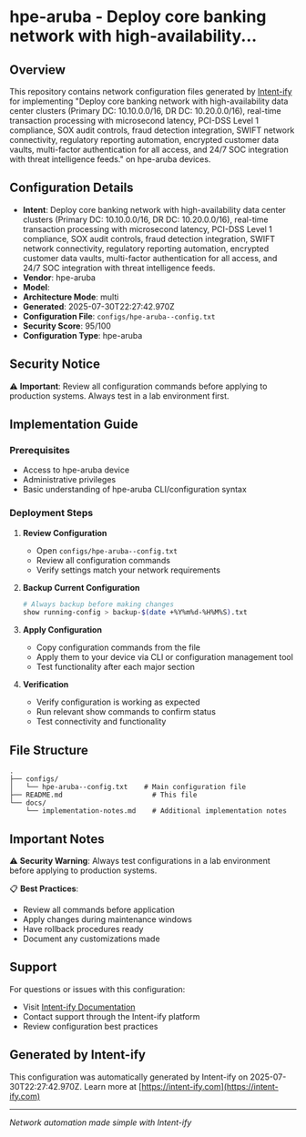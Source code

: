 # hpe-aruba  - Deploy core banking network with high-availability...

## Overview
This repository contains network configuration files generated by [Intent-ify](https://intent-ify.com) for implementing "Deploy core banking network with high-availability data center clusters (Primary DC: 10.10.0.0/16, DR DC: 10.20.0.0/16), real-time transaction processing with microsecond latency, PCI-DSS Level 1 compliance, SOX audit controls, fraud detection integration, SWIFT network connectivity, regulatory reporting automation, encrypted customer data vaults, multi-factor authentication for all access, and 24/7 SOC integration with threat intelligence feeds." on hpe-aruba  devices.

## Configuration Details
- **Intent**: Deploy core banking network with high-availability data center clusters (Primary DC: 10.10.0.0/16, DR DC: 10.20.0.0/16), real-time transaction processing with microsecond latency, PCI-DSS Level 1 compliance, SOX audit controls, fraud detection integration, SWIFT network connectivity, regulatory reporting automation, encrypted customer data vaults, multi-factor authentication for all access, and 24/7 SOC integration with threat intelligence feeds.
- **Vendor**: hpe-aruba
- **Model**: 
- **Architecture Mode**: multi
- **Generated**: 2025-07-30T22:27:42.970Z
- **Configuration File**: `configs/hpe-aruba--config.txt`
- **Security Score**: 95/100
- **Configuration Type**: hpe-aruba

## Security Notice
⚠️ **Important**: Review all configuration commands before applying to production systems. Always test in a lab environment first.

## Implementation Guide

### Prerequisites
- Access to hpe-aruba  device
- Administrative privileges
- Basic understanding of hpe-aruba CLI/configuration syntax

### Deployment Steps

1. **Review Configuration**
   - Open `configs/hpe-aruba--config.txt`
   - Review all configuration commands
   - Verify settings match your network requirements

2. **Backup Current Configuration**
   ```bash
   # Always backup before making changes
   show running-config > backup-$(date +%Y%m%d-%H%M%S).txt
   ```

3. **Apply Configuration**
   - Copy configuration commands from the file
   - Apply them to your device via CLI or configuration management tool
   - Test functionality after each major section

4. **Verification**
   - Verify configuration is working as expected
   - Run relevant show commands to confirm status
   - Test connectivity and functionality

## File Structure
```
.
├── configs/
│   └── hpe-aruba--config.txt    # Main configuration file
├── README.md                      # This file
└── docs/
    └── implementation-notes.md    # Additional implementation notes
```

## Important Notes

⚠️ **Security Warning**: Always test configurations in a lab environment before applying to production systems.

📋 **Best Practices**:
- Review all commands before application
- Apply changes during maintenance windows
- Have rollback procedures ready
- Document any customizations made

## Support

For questions or issues with this configuration:
- Visit [Intent-ify Documentation](https://www.intent-ify.com/docs)
- Contact support through the Intent-ify platform
- Review configuration best practices

## Generated by Intent-ify
This configuration was automatically generated by Intent-ify on 2025-07-30T22:27:42.970Z. 
Learn more at [https://intent-ify.com](https://intent-ify.com)

---
*Network automation made simple with Intent-ify*